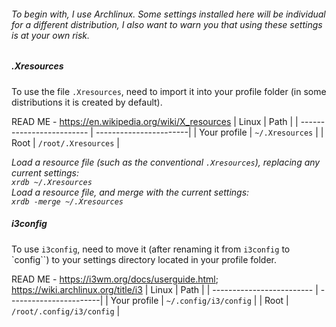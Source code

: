 
###### To begin with, I use Archlinux. Some settings installed here will be individual for a different distribution, I also want to warn you that using these settings is at your own risk.

##### .Xresources
To use the file `.Xresources`, need to import it into your profile folder (in some distributions it is created by default).<br>

READ ME - https://en.wikipedia.org/wiki/X_resources
| Linux                     | Path                   |
| ------------------------- | -----------------------|
| Your profile              | `~/.Xresources`        |
| Root                      | `/root/.Xresources`    |


_Load a resource file (such as the conventional `.Xresources`), replacing any current settings:<br>_
_`xrdb ~/.Xresources`<br>_
_Load a resource file, and merge with the current settings:<br>_
_`xrdb -merge ~/.Xresources`_

##### i3config
To use `i3config`, need to move it (after renaming it from `i3config` to `config``) to your settings directory located in your profile folder.<br>

READ ME - https://i3wm.org/docs/userguide.html; https://wiki.archlinux.org/title/i3
| Linux                     | Path                   |
| ------------------------- | -----------------------|
| Your profile              | `~/.config/i3/config`        |
| Root                      | `/root/.config/i3/config`    |